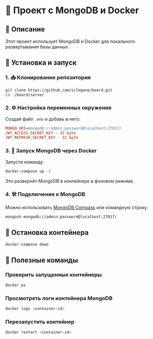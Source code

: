 # 📌 Проект с MongoDB и Docker

## 📜 Описание
Этот проект использует MongoDB и Docker для локального развертывания базы данных.

## 🚀 Установка и запуск
### 1. 📥 Клонирование репозитория
```sh
git clone https://github.com/iclegane/board.git
cd ./board/server
```

### 2. ⚙ Настройка переменных окружения
Создай файл `.env` и добавь в него:
```ini
MONGO_URI=mongodb://admin:password@localhost:27017/
JWT_ACCESS_SECRET_KEY - 32 byte
JWT_REFRESH_SECRET_KEY - 32 byte
```

### 3. 🐳 Запуск MongoDB через Docker
Запусти команду:
```sh
docker-compose up -d
```
Это развернёт MongoDB в контейнере в фоновом режиме.

### 4. 🛠 Подключение к MongoDB
Можно использовать [MongoDB Compass](https://www.mongodb.com/try/download/compass) или командную строку:
```sh
mongosh mongodb://admin:password@localhost:27017/
```

## 🛑 Остановка контейнера
```sh
docker-compose down
```

## 📌 Полезные команды
### Проверить запущенные контейнеры
```sh
docker ps
```
### Просмотреть логи контейнера MongoDB
```sh
docker logs <container-id>
```
### Перезапустить контейнер
```sh
docker restart <container-id>
```